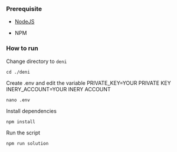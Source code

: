 ### Prerequisite

- [NodeJS](https://nodejs.org/en/)

- NPM



### How to run

Change directory to ```deni```

```shell
cd ./deni
```

Create .env and edit the variable
PRIVATE_KEY=YOUR PRIVATE KEY
INERY_ACCOUNT=YOUR INERY ACCOUNT

```shell
nano .env
```

Install dependencies

```shell
npm install
```

Run the script

```
npm run solution
```
